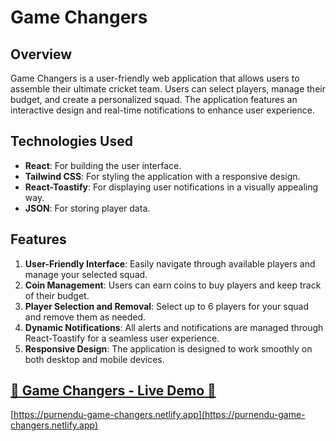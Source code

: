 # Game Changers

## Overview
Game Changers is a user-friendly web application that allows users to assemble their ultimate cricket team. Users can select players, manage their budget, and create a personalized squad. The application features an interactive design and real-time notifications to enhance user experience.

## Technologies Used
- **React**: For building the user interface.
- **Tailwind CSS**: For styling the application with a responsive design.
- **React-Toastify**: For displaying user notifications in a visually appealing way.
- **JSON**: For storing player data.

## Features
1. **User-Friendly Interface**: Easily navigate through available players and manage your selected squad.
2. **Coin Management**: Users can earn coins to buy players and keep track of their budget.
3. **Player Selection and Removal**: Select up to 6 players for your squad and remove them as needed.
4. **Dynamic Notifications**: All alerts and notifications are managed through React-Toastify for a seamless user experience.
5. **Responsive Design**: The application is designed to work smoothly on both desktop and mobile devices.


## [🌟 Game Changers - Live Demo 🌟](https://purnendu-game-changers.netlify.app)

[https://purnendu-game-changers.netlify.app](https://purnendu-game-changers.netlify.app)

